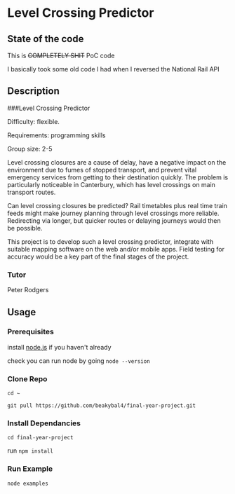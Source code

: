 # Level Crossing Predictor

## State of the code
This is ~~COMPLETELY SHIT~~ PoC code

I basically took some old code I had when I reversed the National Rail API

## Description

###Level Crossing Predictor

Difficulty: flexible.

Requirements: programming skills

Group size: 2-5

Level crossing closures are a cause of delay, have a negative impact on the environment due to fumes of stopped transport, and prevent vital emergency services from getting to their destination quickly. The problem is particularly noticeable in Canterbury, which has level crossings on main transport routes.

Can level crossing closures be predicted? Rail timetables plus real time train feeds might make journey planning through level crossings more reliable. Redirecting via longer, but quicker routes or delaying journeys would then be possible.

This project is to develop such a level crossing predictor, integrate with suitable mapping software on the web and/or mobile apps. Field testing for accuracy would be a key part of the final stages of the project.


### Tutor
Peter Rodgers


## Usage

### Prerequisites
install [node.js](https://nodejs.org/) if you haven't already

check you can run node by going `node --version`


### Clone Repo
`cd ~`

`git pull https://github.com/beakybal4/final-year-project.git`


###  Install Dependancies
`cd final-year-project`

run `npm install` 

### Run Example
 `node examples`